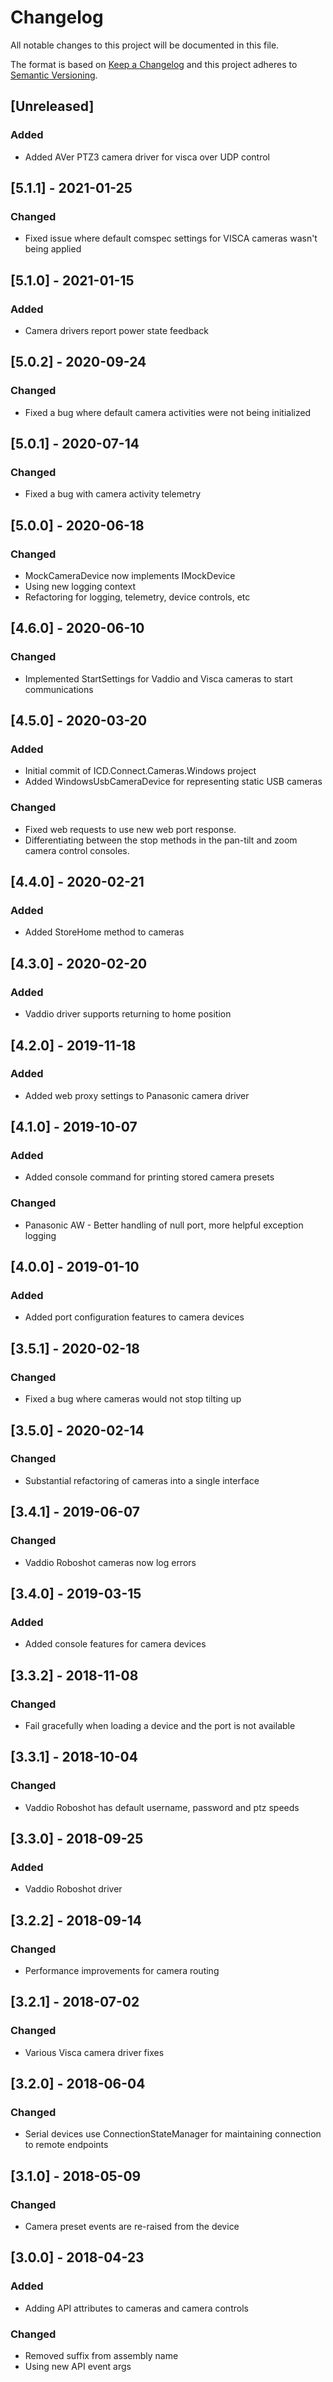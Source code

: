 # Changelog
All notable changes to this project will be documented in this file.

The format is based on [Keep a Changelog](http://keepachangelog.com/en/1.0.0/)
and this project adheres to [Semantic Versioning](http://semver.org/spec/v2.0.0.html).

## [Unreleased]
### Added
 - Added AVer PTZ3 camera driver for visca over UDP control

## [5.1.1] - 2021-01-25
### Changed
 - Fixed issue where default comspec settings for VISCA cameras wasn't being applied

## [5.1.0] - 2021-01-15
### Added
 - Camera drivers report power state feedback

## [5.0.2] - 2020-09-24
### Changed
 - Fixed a bug where default camera activities were not being initialized

## [5.0.1] - 2020-07-14
### Changed
 - Fixed a bug with camera activity telemetry

## [5.0.0] - 2020-06-18
### Changed
 - MockCameraDevice now implements IMockDevice
 - Using new logging context
 - Refactoring for logging, telemetry, device controls, etc

## [4.6.0] - 2020-06-10
### Changed
 - Implemented StartSettings for Vaddio and Visca cameras to start communications

## [4.5.0] - 2020-03-20
### Added
 - Initial commit of ICD.Connect.Cameras.Windows project
 - Added WindowsUsbCameraDevice for representing static USB cameras

### Changed
 - Fixed web requests to use new web port response.
 - Differentiating between the stop methods in the pan-tilt and zoom camera control consoles.

## [4.4.0] - 2020-02-21
### Added
 - Added StoreHome method to cameras

## [4.3.0] - 2020-02-20
### Added
 - Vaddio driver supports returning to home position

## [4.2.0] - 2019-11-18
### Added
 - Added web proxy settings to Panasonic camera driver

## [4.1.0] - 2019-10-07
### Added
 - Added console command for printing stored camera presets
 
### Changed
 - Panasonic AW - Better handling of null port, more helpful exception logging

## [4.0.0] - 2019-01-10
### Added
 - Added port configuration features to camera devices

## [3.5.1] - 2020-02-18
### Changed
 - Fixed a bug where cameras would not stop tilting up

## [3.5.0] - 2020-02-14
### Changed
 - Substantial refactoring of cameras into a single interface

## [3.4.1] - 2019-06-07
### Changed
 - Vaddio Roboshot cameras now log errors 

## [3.4.0] - 2019-03-15
### Added
 - Added console features for camera devices

## [3.3.2] - 2018-11-08
### Changed
 - Fail gracefully when loading a device and the port is not available

## [3.3.1] - 2018-10-04
### Changed
 - Vaddio Roboshot has default username, password and ptz speeds

## [3.3.0] - 2018-09-25
### Added
 - Vaddio Roboshot driver

## [3.2.2] - 2018-09-14
### Changed
 - Performance improvements for camera routing

## [3.2.1] - 2018-07-02
### Changed
 - Various Visca camera driver fixes

## [3.2.0] - 2018-06-04
### Changed
 - Serial devices use ConnectionStateManager for maintaining connection to remote endpoints
 
## [3.1.0] - 2018-05-09
### Changed
 - Camera preset events are re-raised from the device

## [3.0.0] - 2018-04-23
### Added
 - Adding API attributes to cameras and camera controls

### Changed
 - Removed suffix from assembly name
 - Using new API event args
